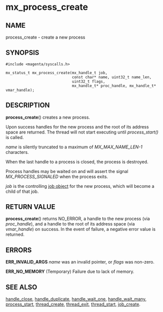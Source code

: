 # mx_process_create

## NAME

process_create - create a new process

## SYNOPSIS

```
#include <magenta/syscalls.h>

mx_status_t mx_process_create(mx_handle_t job,
                              const char* name, uint32_t name_len,
                              uint32_t flags,
                              mx_handle_t* proc_handle, mx_handle_t* vmar_handle);

```

## DESCRIPTION

**process_create**() creates a new process.

Upon success handles for the new process and the root of its address space
are returned.  The thread will not start executing until *process_start()* is
called.

*name* is silently truncated to a maximum of *MX_MAX_NAME_LEN-1* characters.

When the last handle to a process is closed, the process is destroyed.

Process handles may be waited on and will assert the signal
*MX_PROCESS_SIGNALED* when the process exits.

*job* is the controlling [job object](../objects/job.md) for the new
process, which will become a child of that job.

## RETURN VALUE

**process_create**() returns NO_ERROR, a handle to the new process
(via *proc_handle*), and a handle to the root of its address space (via
*vmar_handle*) on success.  In the event of failure, a negative error value
is returned.

## ERRORS

**ERR_INVALID_ARGS**  *name* was an invalid pointer,
or *flags* was non-zero.

**ERR_NO_MEMORY**  (Temporary) Failure due to lack of memory.

## SEE ALSO

[handle_close](handle_close.md),
[handle_duplicate](handle_duplicate.md),
[handle_wait_one](handle_wait_one.md),
[handle_wait_many](handle_wait_many.md),
[process_start](process_start.md),
[thread_create](thread_create.md),
[thread_exit](thread_exit.md),
[thread_start](thread_start.md),
[job_create](job_create.md).
